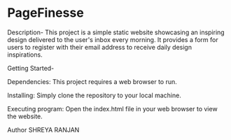 # PageFinesse
Description-
This project is a simple static website showcasing an inspiring design delivered to the user's inbox every morning. 
It provides a form for users to register with their email address to receive daily design inspirations.

Getting Started-

Dependencies:
This project requires a web browser to run.

Installing:
Simply clone the repository to your local machine.

Executing program:
Open the index.html file in your web browser to view the website.

Author
SHREYA RANJAN
